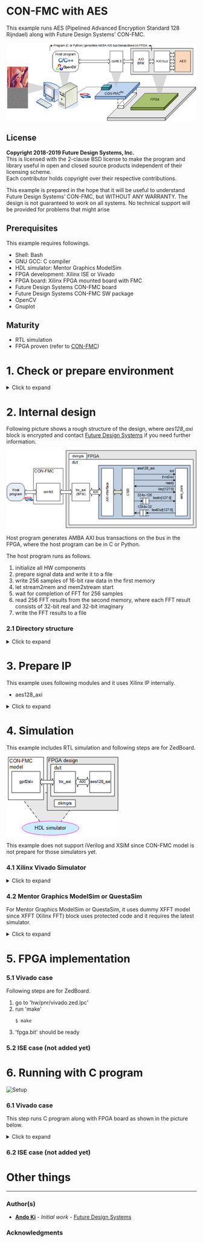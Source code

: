 # CON-FMC with AES
This example runs AES (Pipelined Advanced Encryption Standard 128 Rijndael) along with Future Design Systems' CON-FMC.

![Overall structure](./doc/images/con-fmc-aes.png "Overall structure")

## License
**Copyright 2018-2019 Future Design Systems, Inc.**<br>
This is licensed with the 2-clause BSD license to make the program and library useful in open and closed source products independent of their licensing scheme.<br>
Each contributor holds copyright over their respective contributions.

This example is prepared in the hope that it will be useful to understand Future Design Systems’ CON-FMC, but WITHOUT ANY WARRANTY. The design is not guaranteed to work on all systems. No technical support will be provided for problems that might arise


## Prerequisites
This example requires followings.
* Shell: Bash
* GNU GCC: C compiler
* HDL simulator: Mentor Graphics ModelSim
* FPGA development: Xilinx ISE or Vivado
* FPGA board: Xilinx FPGA mounted board with FMC
* Future Design Systems CON-FMC board
* Future Design Systems CON-FMC SW package
* OpenCV
* Gnuplot

## Maturity
* RTL simulation
* FPGA proven (refer to [CON-FMC](#con_fmc))

# 1. <a name="environment"></a>Check or prepare environment

<details><summary>Click to expand</summary>

### 1.1 CON-FMC
This example requires CON-FMC software package.
If CON-FMC SW pkg is installed on */opt/confmc/2019.05*,
then source following script. (The directory should reflect actual one.)

    $ source /opt/confmc/2019.05/setting.sh

### 1.2 Xilinx
This example requires Xilinx development package; ISE or Vivado depending on FPGA type.

If **Xilinx ISE** package is installed on */opt/Xilinx/14.7*,
then source following script.

    $ source /opt/Xilinx/14.7/ISE_DS/settings64.sh

If **Xilinx Vivado** package is installed on */opt/Xilinx/Vivado/2018.3*,
then source following script, where *2018.3* should reflect the version of yours.

    $ source /opt/Xilinx/Vivado/2018.3/settings64.sh

### 1.3 HDL simulator
This example uses one of following HDL simulators to run simulation.
* Mentor Graphics ModelSim or QuestaSim
* Xilinx Vivado Simulator (xsim)
* Icarus Verilog

### 1.4 LibUsb
The CON-FMC pkg uses **LibUSB** package and it can be checked as follows.

    $ ldconfig -p | grep libusb

If it is not installed, install it as follows.

    $ sudo apt-get install libusb-1.0.0-dev

</details>

# 2. Internal design
Following picture shows a rough structure of the design, where *aes128_axi* block
is encrypted and contact  [Future Design Systems](mailto:contact@future-ds.com) if you need further information.

![Internal structure](./doc/images/con-fmc-aes-block.png "Internal structure")

Host program generates AMBA AXI bus transactions on the bus in the FPGA, where
the host program can be in C or Python.

The host program runs as follows.

  1. initialize all HW components
  2. prepare signal data and write it to a file
  3. write 256 samples of 16-bit raw data in the first memory
  4. let stream2mem and mem2stream start
  5. wait for completion of FFT for 256 samples
  6. read 256 FFT results from the second memory, where each FFT result consists of 32-bit real and 32-bit imaginary
  7. write the FFT results to a file

### 2.1 Directory structure


<details><summary>Click to expand</summary>

```
To be added.
```
</details>

# 3. Prepare IP
This example uses following modules and it uses Xilinx IP internally.

  * aes128_axi

<details><summary>Click to expand</summary>

This step requires Xilinx package and you should reflect the correct version if the version is not *2018.3*.

This step uses Avnet ZedBoard and you should reflect the correct one if the board is not the same.
The ZedBoard has Zynq7000 series FPGA and 'z7' indicates FPGA type Zynq7000.

### 3.1 aes128_axi
It is an implementaion of **Pipelined Advanced Encryption Standard 128 Rijndael**
with AMBA AXI interface.

#### 3.1.1 Dual-port BRAM

  1. go to 'iplib/aes128_axi/mem_dual_port' directory<br />
     ```
     $ cd iplib/aes128_axi/mem_dual_port
     ```
  2. further down to sub-directory implying FPGA type on board<br />
     ```
     $ cd z7
     ```
  3. further down to sub-directory for version fo Xilinx package<br />
     ```
     $ cd vivado.2018.3
     ```
  4. run 'make'<br />
     ```
     $ make
     ```
The 'make' takes time and prepares Xilinx dual-port BRAM.

#### 3.1.2 Synchronous FIFO

  1. go to 'iplib/aes128_axi/fifo_sync' directory<br />
     ```
     $ cd iplib/aes128_axi/fifo_sync
     ```
  2. further down to sub-directory implying FPGA type on board<br />
     ```
     $ cd z7
     ```
  3. further down to sub-directory for version fo Xilinx package<br />
     ```
     $ cd vivado.2018.3
     ```
  4. run 'make'<br />
     ```
     $ make
     ```
The 'make' takes time and prepares Xilinx synchronous FIFO.

</details>

# 4. Simulation
This example includes RTL simulation and following steps are for ZedBoard.

![Simulation](./doc/images/con-fmc-aes-sim.png "Simulation")

This example does not support iVerilog and XSIM since CON-FMC model is not
prepare for those simulators yet.

### 4.1 Xilinx Vivado Simulator

<details><summary>Click to expand</summary>

  1. go to 'hw/sim/xsim'
  2. 'BOARD_ZED' macro should be defined in 'sim_define.v' file.
  3. run 'make'<br />
     ```
     $ make
     ```
     For more details, have a look at 'Makefile'.
  4. check simulation result by viewing 'wave.vcd'
     ```
     $ gtkwave wave.vcd
     ```
     This step requires VCD viewer, for example GTKwave.

You can add or modify testing scenario by updating 'gpif2slv.v' in 'hw/beh/verilog' directory.
You can add or modify input signals by updating 'adc_tasks.v' in 'hw/beh/verilog' directory.
</details>

### 4.2 Mentor Graphics ModelSim or QuestaSim
For Mentor Graphics ModelSim or QuestaSim, it uses dummy XFFT model since
XFFT (Xilinx FFT) block uses protected code and it requires the latest simulator.

<details><summary>Click to expand</summary>

  1. go to 'hw/sim/modelsim.vivado
  2. 'BOARD_ZED' macro should be defined in 'sim_define.v' file.
  3. run 'make'<br />
     ```
     $ make
     ```
     For more details, have a look at 'Makefile'.
  4. check simulation result by viewing 'wave.vcd'
     ```
     $ gtkwave wave.vcd
     ```
     This step requires VCD viewer, for example GTKwave.

You can add or modify testing scenario by updating 'gpif2slv.v' in 'hw/beh/verilog' directory.
You can add or modify input signals by updating 'adc_tasks.v' in 'hw/beh/verilog' directory.
</details>

# 5. FPGA implementation

### 5.1 Vivado case
Following steps are for ZedBoard.

  1. go to 'hw/pnr/vivado.zed.lpc'
  2. run 'make'<br />
     ```
     $ make
     ```
  3. 'fpga.bit' should be ready

### 5.2 ISE case (not added yet)

# 6. Running with C program

![Setup](./doc/images/con-fmc-aes-setup-zedboard.png "Setup ZedBoard")

### 6.1 Vivado case
This step runs C program along with FPGA board as shown in the picture below.

<details><summary>Click to expand</summary>

  1. make sure all connections are ready
     * board power turned off
     * connect USB-to-JTAG to the host computer
     * connect CON-FMC to the host computer
     * board power turned on
     * check CON-FMC is detected as follows
       ```
       $ lsusb
       ```
       This command should display something like below, where '04b4:00f3' is important,
       which indicates CON-FMC.
       ```
       ...
       Bus 005 Device 087: ID 04b4:00f3 Cypress Semiconductor Corp.
       ...
       ```
  2. program FPGA<a name="program-vivado"></a>
     This step requires Xilinx Vivado package. Refer to [environment](#environment).
     1. go to 'hw/pnr/vivado.zed.lpc/download'
     2. run 'make'
        ```
        $ make
        ```
        You can use Xilinx Vivado HW manager if you like.
     3. make sure that the configuration down LED lit.
  3. compile C program
     1. got to 'sw.native/test_img_bmp'
     2. run 'make'
        ```
        $ make
        ```
     3. make sure that 'test' program is ready without any errors.
  4. run the program
     This step requires CON-FMC SW pkg. Refer to [environment](#environment).
     1. run 'test' with '-h' option to see options
        ```
        $ ./test -h
        [Usage] ./test [options]
             -c   cid    card id: 0
             -i   img    image file
             -b   num    burst length: 256
             -m   mod    0=SW, 3=HW, 1=HW-SW, 2=SW-HW: 0
             -r          compare result
             -v   num    verbose level (default: 0)
             -h          print help message
        ```
     2. run 'test'
        ```
        $ make run
        ./test -c 0 -i images/lena_512x512.bmp -m 0
        ```

</details>

### 6.2 ISE case (not added yet)

# Other things

---
### Author(s)
* **[Ando Ki](mailto:contact@future-ds.com)** - *Initial work* - <a href="http://www.future-ds.com" target="_blank">Future Design Systems</a>

### Acknowledgments


